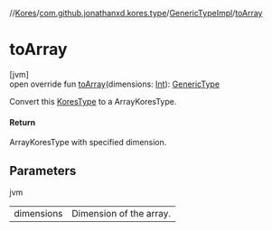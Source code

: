 //[Kores](../../../index.md)/[com.github.jonathanxd.kores.type](../index.md)/[GenericTypeImpl](index.md)/[toArray](to-array.md)

# toArray

[jvm]\
open override fun [toArray](to-array.md)(dimensions: [Int](https://kotlinlang.org/api/latest/jvm/stdlib/kotlin/-int/index.html)): [GenericType](../-generic-type/index.md)

Convert this [KoresType](../-kores-type/index.md) to a ArrayKoresType.

#### Return

ArrayKoresType with specified dimension.

## Parameters

jvm

| | |
|---|---|
| dimensions | Dimension of the array. |

